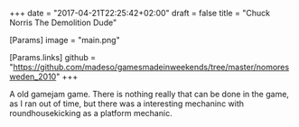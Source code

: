 +++
date = "2017-04-21T22:25:42+02:00"
draft = false
title = "Chuck Norris The Demolition Dude"

[Params]
image = "main.png"

[Params.links]
github = "https://github.com/madeso/gamesmadeinweekends/tree/master/nomoresweden_2010"
+++

A old gamejam game. There is nothing really that can be done in the game, as I ran out of time, but there was a interesting mechaninc with roundhousekicking as a platform mechanic.
